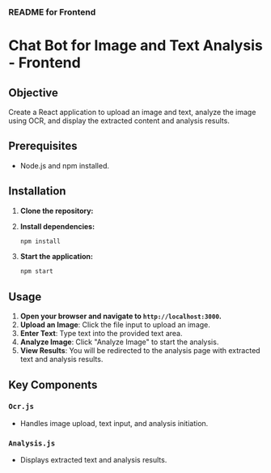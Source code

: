 ### README for Frontend

# Chat Bot for Image and Text Analysis - Frontend

## Objective

Create a React application to upload an image and text, analyze the image using OCR, and display the extracted content and analysis results.

## Prerequisites

- Node.js and npm installed.

## Installation

1. **Clone the repository:**

2. **Install dependencies:**
    ```bash
    npm install
    ```

3. **Start the application:**
    ```bash
    npm start
    ```

## Usage

1. **Open your browser and navigate to `http://localhost:3000`.**
2. **Upload an Image**: Click the file input to upload an image.
3. **Enter Text**: Type text into the provided text area.
4. **Analyze Image**: Click "Analyze Image" to start the analysis.
5. **View Results**: You will be redirected to the analysis page with extracted text and analysis results.

## Key Components

### `Ocr.js`
- Handles image upload, text input, and analysis initiation.

### `Analysis.js`
- Displays extracted text and analysis results.
